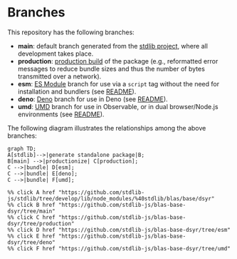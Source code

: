 <!--

@license Apache-2.0

Copyright (c) 2022 The Stdlib Authors.

Licensed under the Apache License, Version 2.0 (the "License");
you may not use this file except in compliance with the License.
You may obtain a copy of the License at

    http://www.apache.org/licenses/LICENSE-2.0

Unless required by applicable law or agreed to in writing, software
distributed under the License is distributed on an "AS IS" BASIS,
WITHOUT WARRANTIES OR CONDITIONS OF ANY KIND, either express or implied.
See the License for the specific language governing permissions and
limitations under the License.

-->

# Branches

This repository has the following branches:

-   **main**: default branch generated from the [stdlib project][stdlib-url], where all development takes place.
-   **production**: [production build][production-url] of the package (e.g., reformatted error messages to reduce bundle sizes and thus the number of bytes transmitted over a network).
-   **esm**: [ES Module][esm-url] branch for use via a `script` tag without the need for installation and bundlers (see [README][esm-readme]).
-   **deno**: [Deno][deno-url] branch for use in Deno (see [README][deno-readme]).
-   **umd**: [UMD][umd-url] branch for use in Observable, or in dual browser/Node.js environments (see [README][umd-readme]).

The following diagram illustrates the relationships among the above branches:

```mermaid
graph TD;
A[stdlib]-->|generate standalone package|B;
B[main] -->|productionize| C[production];
C -->|bundle| D[esm];
C -->|bundle| E[deno];
C -->|bundle| F[umd];

%% click A href "https://github.com/stdlib-js/stdlib/tree/develop/lib/node_modules/%40stdlib/blas/base/dsyr"
%% click B href "https://github.com/stdlib-js/blas-base-dsyr/tree/main"
%% click C href "https://github.com/stdlib-js/blas-base-dsyr/tree/production"
%% click D href "https://github.com/stdlib-js/blas-base-dsyr/tree/esm"
%% click E href "https://github.com/stdlib-js/blas-base-dsyr/tree/deno"
%% click F href "https://github.com/stdlib-js/blas-base-dsyr/tree/umd"
```

[stdlib-url]: https://github.com/stdlib-js/stdlib/tree/develop/lib/node_modules/%40stdlib/blas/base/dsyr
[production-url]: https://github.com/stdlib-js/blas-base-dsyr/tree/production
[deno-url]: https://github.com/stdlib-js/blas-base-dsyr/tree/deno
[deno-readme]: https://github.com/stdlib-js/blas-base-dsyr/blob/deno/README.md
[umd-url]: https://github.com/stdlib-js/blas-base-dsyr/tree/umd
[umd-readme]: https://github.com/stdlib-js/blas-base-dsyr/blob/umd/README.md
[esm-url]: https://github.com/stdlib-js/blas-base-dsyr/tree/esm
[esm-readme]: https://github.com/stdlib-js/blas-base-dsyr/blob/esm/README.md